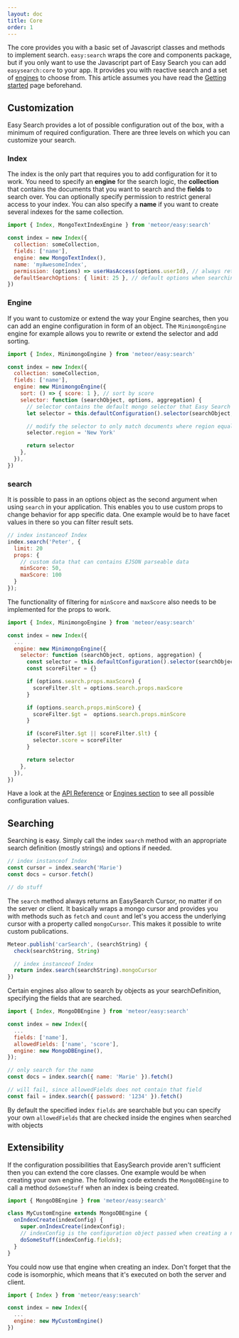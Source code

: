 ```yaml
---
layout: doc
title: Core
order: 1
---
```


The core provides you with a basic set of Javascript classes and methods to implement search. `easy:search` wraps the core and components package, but if
you only want to use the Javascript part of Easy Search you can add `easysearch:core` to your app. It provides you with reactive search and a set of
[engines](../engines/) to choose from. This article assumes you have read the [Getting started](../../getting-started/) page beforehand.

## Customization

Easy Search provides a lot of possible configuration out of the box, with a minimum of required configuration.
There are three levels on which you can customize your search.

### Index

The index is the only part that requires you to add configuration for it to work. You need to specify an __engine__ for the search logic,
the __collection__ that contains the documents that you want to search and the __fields__ to search over. You can optionally specify permission
to restrict general access to your index. You can also specify a __name__ if you want to create several indexes for the same collection.

```javascript
import { Index, MongoTextIndexEngine } from 'meteor/easy:search'

const index = new Index({
  collection: someCollection,
  fields: ['name'],
  engine: new MongoTextIndex(),
  name: 'myAwesomeIndex',
  permission: (options) => userHasAccess(options.userId), // always return true or false here
  defaultSearchOptions: { limit: 25 }, // default options when searching
})
```

### Engine

If you want to customize or extend the way your Engine searches, then you can add an engine configuration in form of an object.
The `MinimongoEngine` engine for example allows you to rewrite or extend the selector and add sorting.

```javascript
import { Index, MinimongoEngine } from 'meteor/easy:search'

const index = new Index({
  collection: someCollection,
  fields: ['name'],
  engine: new MinimongoEngine({
    sort: () => { score: 1 }, // sort by score
    selector: function (searchObject, options, aggregation) {
      // selector contains the default mongo selector that Easy Search would use
      let selector = this.defaultConfiguration().selector(searchObject, options, aggregation)

      // modify the selector to only match documents where region equals "New York"
      selector.region = 'New York'

      return selector
    },
  }),
})
```

### search

It is possible to pass in an options object as the second argument when using `search` in your application. This enables you to use custom props
to change behavior for app specific data. One example would be to have facet values in there so you can filter
result sets.

```javascript
// index instanceof Index
index.search('Peter', {
  limit: 20
  props: {
    // custom data that can contains EJSON parseable data
    minScore: 50,
    maxScore: 100
  }
});
```

The functionality of filtering for `minScore` and `maxScore` also needs to be implemented for the props to work.

```javascript
import { Index, MinimongoEngine } from 'meteor/easy:search'

const index = new Index({
  ...
  engine: new MinimongoEngine({
    selector: function (searchObject, options, aggregation) {
      const selector = this.defaultConfiguration().selector(searchObject, options, aggregation)
      const scoreFilter = {}

      if (options.search.props.maxScore) {
        scoreFilter.$lt = options.search.props.maxScore
      }

      if (options.search.props.minScore) {
        scoreFilter.$gt =  options.search.props.minScore
      }

      if (scoreFilter.$gt || scoreFilter.$lt) {
        selector.score = scoreFilter
      }

      return selector
    },
  }),
})
```

Have a look at the [API Reference](../api-reference/) or [Engines section](../engines/) to see all possible configuration values.

## Searching

Searching is easy. Simply call the index `search` method with an appropriate search definition (mostly strings) and options if needed.

```javascript
// index instanceof Index
const cursor = index.search('Marie')
const docs = cursor.fetch()

// do stuff
```

The `search` method always returns an EasySearch Cursor, no matter if on the server or client. It basically wraps a mongo cursor and provides
you with methods such as `fetch` and `count` and let's you access the underlying cursor with a property called `mongoCursor`. This makes it
possible to write custom publications.

```javascript
Meteor.publish('carSearch', (searchString) {
  check(searchString, String)

  // index instanceof Index
  return index.search(searchString).mongoCursor
})
```

Certain engines also allow to search by objects as your searchDefinition, specifying the fields that are searched.

```javascript
import { Index, MongoDBEngine } from 'meteor/easy:search'

const index = new Index({
  ...
  fields: ['name'],
  allowedFields: ['name', 'score'],
  engine: new MongoDBEngine(),
});

// only search for the name
const docs = index.search({ name: 'Marie' }).fetch()

// will fail, since allowedFields does not contain that field
const fail = index.search({ password: '1234' }).fetch()
```

By default the specified index `fields` are searchable but you can specify your own `allowedFields` that are checked inside the engines
when searched with objects

## Extensibility

If the configuration possibilities that EasySearch provide aren't sufficient then you can extend the core classes. One example would
be when creating your own engine. The following code extends the `MongoDBEngine` to call a method `doSomeStuff` when an index is being created.

```javascript
import { MongoDBEngine } from 'meteor/easy:search'

class MyCustomEngine extends MongoDBEngine {
  onIndexCreate(indexConfig) {
    super.onIndexCreate(indexConfig);
    // indexConfig is the configuration object passed when creating a new index
    doSomeStuff(indexConfig.fields);
  }
}
```

You could now use that engine when creating an index. Don't forget that the code is isomorphic, which means that it's executed
on both the server and client.

```javascript
import { Index } from 'meteor/easy:search'

const index = new Index({
  ...
  engine: new MyCustomEngine()
})
```

